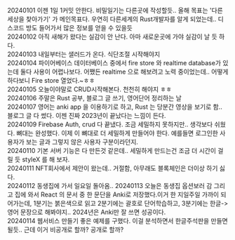 20240101 이젠 1일 1커밋 안한다. 비밀일기는 다른곳에 작성할듯.. 올해 목표는 '다른 세상을 찾아가기' 가 메인목표다. 우연히 다른세계의 Rust개발자를 알게 되었는데.. 디스코드 방도 들어가서 많은 정보를 얻을 수 있을듯  
20240102 아직 새해가 왔다는 실감이 안 난다. 아마 새로운곳에 가야 실감이 날 듯 하다.  
20240103 내일부터는 샐러드가 온다. 식단조절 시작해야지  
20240104 파이어베이스 데이터베이스 중에서 fire store 와 realtime database가 있는데 둘다 사용이 어렵나보다. 어쨌든 realtime 으로 해보려고 노력 중이었는데.. 어떻게 하다보니 Fire store 열었다.~ㅎㅎ  
20240105 오늘이야말로 CRUD시작해본다. 천천히 해야지 ㅎㅎ  
20240106 주말은 Rust 공부, 블로그 글 쓰기, 영어단어 정리하는 날  
20240107 영어는 anki app 을 이용하기로 하고, Rust 는 당분간 영상을 보기로 함.. 블로그 글 다 썼다. 이젠 진짜 2023년이 끝났다는 느낌이 든다.  
20240109 Firebase Auth, crud 다 끝냈다. 조금 세밀하지 못하지만.. 생각보다 쉬웠다. 뼈대는 완성했다. 이제 이 뼈대로 더 세밀하게 만들어야 한다. 예를들면 로그인한 사용자가 보는 글과 그렇지 않은 사용자 구분이라던지.  
20240110 기본 서버 기능은 다 만든것 같은데.. 세밀하게 만드는건 조금 더 시간이 걸릴 듯 styleX 를 해 보자.  
20240111 NFT회사에서 제안이 왔는데.. 거절함, 아무래도 블록체인은 더이상 하기 싫다.   
20240112 동생집에 가서 일요일 돌아옴.. 
20240113 오늘은 동생집 옵션보러 감 그리고 집에 와서 React 의 문서 중 한 문단을 Anki로 저장했다.이거 한 지일주일 가까이 되어가는데, 1분기는 붉은색으로 읽고 2분기에는 괄호로 단어학습하고, 3분기에는 한글->영어 문장으로 해봐야지.. 2024년은 Anki만 잘 쓰면 성공이다.    
20240114 웹서비스 만들기 좋은 예제를 구했다. 이걸 분석하면서 한글주석판을 만들면 될듯.. 근데 이거 비공개로 할까? 공개로 할까?  